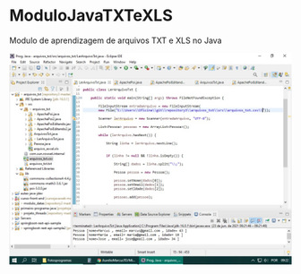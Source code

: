 # ModuloJavaTXTeXLS
Modulo de aprendizagem de arquivos TXT e XLS no Java

<img src="javatexto.jpg" alt="TxteApachePoi" display="block" align="center"/>
